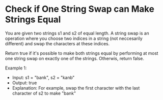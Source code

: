 # Check if One String Swap can Make Strings Equal

You are given two strings s1 and s2 of equal length. A string swap is an operation where you choose two indices in a string (not neccesarily different) and swap the characters at these indices.

Return true if it's possible to make both strings equal by performing at most one string swap on exactly one of the strings. Otherwis, return false.

Example 1:

- Input: s1 = "bank", s2 = "kanb"
- Output: true
- Explanation: For example, swap the first character with the last character of s2 to make "bank"

